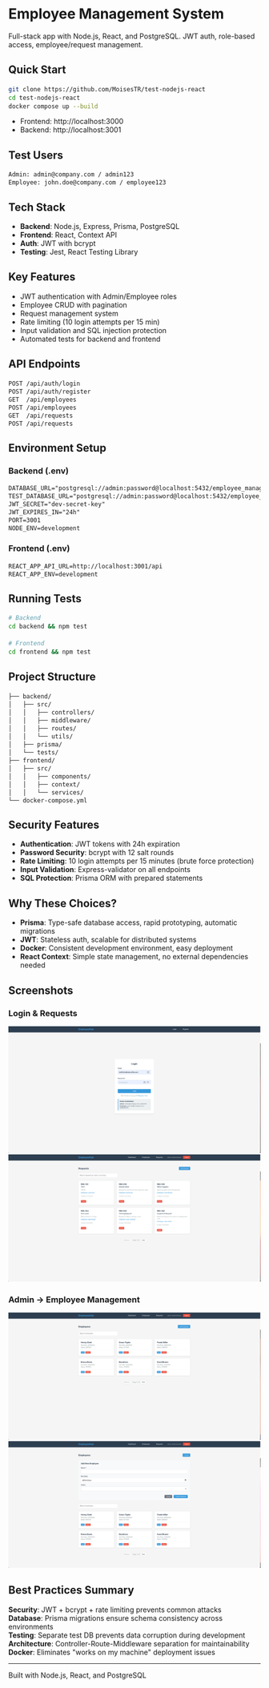 # Employee Management System

Full-stack app with Node.js, React, and PostgreSQL. JWT auth, role-based access, employee/request management.

## Quick Start

```bash
git clone https://github.com/MoisesTR/test-nodejs-react
cd test-nodejs-react
docker compose up --build
```

- Frontend: http://localhost:3000
- Backend: http://localhost:3001

## Test Users

```
Admin: admin@company.com / admin123
Employee: john.doe@company.com / employee123
```

## Tech Stack

- **Backend**: Node.js, Express, Prisma, PostgreSQL
- **Frontend**: React, Context API
- **Auth**: JWT with bcrypt
- **Testing**: Jest, React Testing Library

## Key Features

- JWT authentication with Admin/Employee roles
- Employee CRUD with pagination
- Request management system
- Rate limiting (10 login attempts per 15 min)
- Input validation and SQL injection protection
- Automated tests for backend and frontend

## API Endpoints

```
POST /api/auth/login
POST /api/auth/register
GET  /api/employees
POST /api/employees
GET  /api/requests
POST /api/requests
```

## Environment Setup

### Backend (.env)
```env
DATABASE_URL="postgresql://admin:password@localhost:5432/employee_management"
TEST_DATABASE_URL="postgresql://admin:password@localhost:5432/employee_management_test"
JWT_SECRET="dev-secret-key"
JWT_EXPIRES_IN="24h"
PORT=3001
NODE_ENV=development
```

### Frontend (.env)
```env
REACT_APP_API_URL=http://localhost:3001/api
REACT_APP_ENV=development
```

## Running Tests

```bash
# Backend
cd backend && npm test

# Frontend  
cd frontend && npm test
```

## Project Structure

```
├── backend/
│   ├── src/
│   │   ├── controllers/
│   │   ├── middleware/
│   │   ├── routes/
│   │   └── utils/
│   ├── prisma/
│   └── tests/
├── frontend/
│   ├── src/
│   │   ├── components/
│   │   ├── context/
│   │   └── services/
└── docker-compose.yml
```

## Security Features

- **Authentication**: JWT tokens with 24h expiration
- **Password Security**: bcrypt with 12 salt rounds  
- **Rate Limiting**: 10 login attempts per 15 minutes (brute force protection)
- **Input Validation**: Express-validator on all endpoints
- **SQL Protection**: Prisma ORM with prepared statements

## Why These Choices?

- **Prisma**: Type-safe database access, rapid prototyping, automatic migrations
- **JWT**: Stateless auth, scalable for distributed systems
- **Docker**: Consistent development environment, easy deployment
- **React Context**: Simple state management, no external dependencies needed

## Screenshots

### Login & Requests
![Login](docs/screenshots/login.png) ![Requests](docs/screenshots/admin-requests.png)

### Admin -> Employee Management
![Employee List](docs/screenshots/admin-employees.png) ![Employee Form](docs/screenshots/employee-form.png)

## Best Practices Summary

**Security**: JWT + bcrypt + rate limiting prevents common attacks  
**Database**: Prisma migrations ensure schema consistency across environments  
**Testing**: Separate test DB prevents data corruption during development  
**Architecture**: Controller-Route-Middleware separation for maintainability  
**Docker**: Eliminates "works on my machine" deployment issues

---

Built with Node.js, React, and PostgreSQL